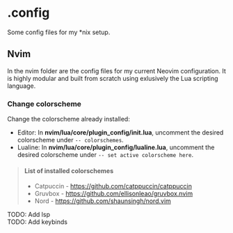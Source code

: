 # .config
Some config files for my \*nix setup.


## Nvim
In the nvim folder are the config files for my current Neovim configuration. It is highly modular and built from scratch using exlusively the Lua scripting language.


### Change colorscheme
Change the colorscheme already installed:
- Editor: In **nvim/lua/core/plugin_config/init.lua**, uncomment the desired colorscheme under `-- colorschemes`.
- Lualine: In **nvim/lua/core/plugin_config/lualine.lua**, uncomment the desired colorscheme under `-- set active colorscheme here`.

> #### List of installed colorschemes
>
> - Catpuccin   - https://github.com/catppuccin/catppuccin
> - Gruvbox     - https://github.com/ellisonleao/gruvbox.nvim
> - Nord        - https://github.com/shaunsingh/nord.vim

TODO: Add lsp  
TODO: Add keybinds
